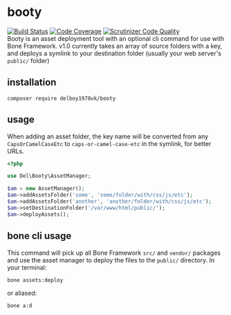 # booty
[![Build Status](https://travis-ci.org/delboy1978uk/booty.png?branch=master)](https://travis-ci.org/delboy1978uk/booty) [![Code Coverage](https://scrutinizer-ci.com/g/delboy1978uk/booty/badges/coverage.png?b=master)](https://scrutinizer-ci.com/g/delboy1978uk/booty/?branch=master) [![Scrutinizer Code Quality](https://scrutinizer-ci.com/g/delboy1978uk/booty/badges/quality-score.png?b=master)](https://scrutinizer-ci.com/g/delboy1978uk/booty/?branch=master) <br />
Booty is an asset deployment tool with an optional cli command for use with Bone Framework. v1.0 currently takes an array of source folders with a key, and 
deploys a symlink to your destination folder (usually your web server's `public/` folder) 
## installation
`
composer require delboy1978uk/booty
` 
## usage
When adding an asset folder, the key name will be converted from any `CapsOrCamelCaseEtc` to `caps-or-camel-case-etc` 
in the symlink, for better URLs.
```php
<?php

use Del\Booty\AssetManager;

$am = new AssetManager();
$am->addAssetsFolder('some', 'some/folder/with/css/js/etc');
$am->addAssetsFolder('another', 'another/folder/with/css/js/etc');
$am->setDestinationFolder('/var/www/html/public/');
$am->deployAssets();
```
## bone cli usage
This command will pick up all Bone Framework `src/` and `vendor/` packages and use the asset manager to deploy the 
files to the `public/` directory. In your terminal:
```
bone assets:deploy
```
or aliased:
```
bone a:d
```
